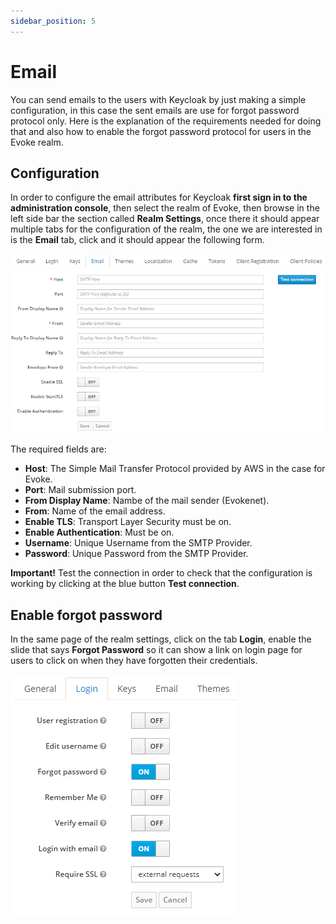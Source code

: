```yaml
---
sidebar_position: 5
---
```


# Email

You can send emails to the users with Keycloak by just making a simple configuration, 
in this case the sent emails are use for forgot password protocol only. 
Here is the explanation of the requirements needed for doing that and also how to enable 
the forgot password protocol for users in the Evoke realm.




## Configuration

In order to configure the email attributes for Keycloak **first sign in to the administration console**,
then select the realm of Evoke, then browse in the left side bar the section called **Realm Settings**, once there it should appear multiple tabs for the configuration of the realm, 
the one we are interested in is the **Email** tab, click and it should appear the following form.

![img](./resources/email/email-configuration.PNG)

The required fields are:
- **Host**: The Simple Mail Transfer Protocol provided by AWS in the case for Evoke.
- **Port**: Mail submission port.
- **From Display Name**: Nambe of the mail sender (Evokenet).
- **From**: Name of the email address.
- **Enable TLS**: Transport Layer Security must be on.
- **Enable Authentication**: Must be on.
- **Username**: Unique Username from the SMTP Provider.
- **Password**: Unique Password from the SMTP Provider.

**Important!** Test the connection in order to check that the configuration
is working by clicking at the blue button **Test connection**. 




## Enable forgot password

In the same page of the realm settings, click on the tab **Login**, enable the slide that says
**Forgot Password** so it can show a link on login page for users to click on when they have
forgotten their credentials.

![img](./resources/email/forgot-password.PNG)





